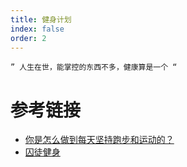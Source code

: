 ```yaml
---
title: 健身计划
index: false
order: 2
---
```


```
” 人生在世，能掌控的东西不多，健康算是一个 “
```

##

# 参考链接

- [你是怎么做到每天坚持跑步和运动的？](https://www.zhihu.com/question/407158360)
- [囚徒健身](/daliy/220926%20囚徒健身笔记)
